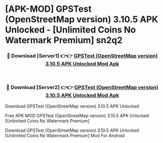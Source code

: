 # [APK-MOD] GPSTest (OpenStreetMap version) 3.10.5 APK Unlocked - [Unlimited Coins No Watermark Premium] sn2q2



<div align="center">
<h3>🔴 Download [Server1] 👉👉 <a href="https://momento.my/?title=GPSTest_(OpenStreetMap_version)_3.10.5_APK_Unlocked">GPSTest (OpenStreetMap version) 3.10.5 APK Unlocked Mod Apk</a></h3><br>

<h3>🔴 Download [Server2] 👉👉 <a href="https://momento.my/?title=GPSTest_(OpenStreetMap_version)_3.10.5_APK_Unlocked">GPSTest (OpenStreetMap version) 3.10.5 APK Unlocked Mod Apk</a></h3>
</div>



Download GPSTest (OpenStreetMap version) 3.10.5 APK Unlocked 

Free APK MOD GPSTest (OpenStreetMap version) 3.10.5 APK Unlocked [Unlimited Coins No Watermark Premium]

Download GPSTest (OpenStreetMap version) 3.10.5 APK Unlocked [Unlimited Coins No Watermark Premium] Mod For Android
